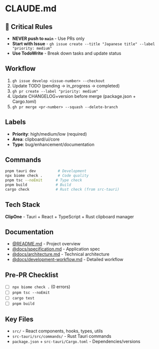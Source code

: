 # CLAUDE.md

## 🚨 Critical Rules
- **NEVER push to `main`** - Use PRs only
- **Start with Issue** - `gh issue create --title "Japanese title" --label "priority: medium"`
- **Use TodoWrite** - Break down tasks and update status

## Workflow
1. `gh issue develop <issue-number> --checkout`
2. Update TODO (pending → in_progress → completed)  
3. `gh pr create --label "priority: medium"`
4. Update CHANGELOG+version before merge (package.json + Cargo.toml)
5. `gh pr merge <pr-number> --squash --delete-branch`

## Labels
- **Priority**: high/medium/low (required)
- **Area**: clipboard/ui/core
- **Type**: bug/enhancement/documentation

## Commands
```bash
pnpm tauri dev          # Development
npx biome check .       # Code quality
pnpm tsc --noEmit      # Type check
pnpm build             # Build
cargo check            # Rust check (from src-tauri)
```

## Tech Stack
**ClipOne** - Tauri + React + TypeScript + Rust clipboard manager

## Documentation
- [@README.md](/README.md) - Project overview
- [@docs/specification.md](/docs/specification.md) - Application spec
- [@docs/architecture.md](/docs/architecture.md) - Technical architecture
- [@docs/development-workflow.md](/docs/development-workflow.md) - Detailed workflow

## Pre-PR Checklist
- [ ] `npx biome check .` (0 errors)
- [ ] `pnpm tsc --noEmit`
- [ ] `cargo test`
- [ ] `pnpm build`

## Key Files
- `src/` - React components, hooks, types, utils
- `src-tauri/src/commands/` - Rust Tauri commands
- `package.json` + `src-tauri/Cargo.toml` - Dependencies/versions